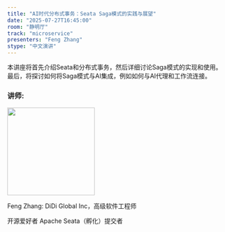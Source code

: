 ```yaml
---
title: "AI时代分布式事务：Seata Saga模式的实践与展望"
date: "2025-07-27T16:45:00"
room: "静明厅"
track: "microservice"
presenters: "Feng Zhang"
stype: "中文演讲"
---
```


本讲座将首先介绍Seata和分布式事务，然后详细讨论Saga模式的实现和使用。最后，将探讨如何将Saga模式与AI集成，例如如何与AI代理和工作流连接。

### 讲师:

<img src="https://sessionize.com/image/ff07-400o400o1-9EDorTxm4s8EUAGsan1y1V.jpg" width="200" /><br/>

Feng Zhang: DiDi Global Inc，高级软件工程师

开源爱好者
Apache Seata（孵化）提交者